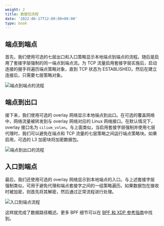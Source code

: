 ```yaml
---
weight: 2
title: 数据包流程
date: '2022-06-17T12:00:00+08:00'
type: book
---
```


## 端点到端点

首先，我们使用可选的七层出口和入口策略显示本地端点到端点的流程。随后是启用了套接字层强制的同一端点到端点流。为 TCP 流量启用套接字层实施后，启动连接的握手将遍历端点策略对象，直到 TCP 状态为 ESTABLISHED。然后在建立连接后，只需要七层策略对象。

![端点到端点的流程](../images/cilium_bpf_endpoint.svg "端点到端点的流程")

## 端点到出口

接下来，我们使用可选的 overlay 网络显示本地端点到出口。在可选的覆盖网络中，网络流量被转发到与 overlay 网络对应的 Linux 网络接口。在默认情况下，overlay 接口名为 `cilium_vxlan`。与上面类似，当启用套接字层强制并使用七层代理时，我们可以避免在端点和 TCP 流量的七层策略之间运行端点策略块。如果启用，可选的 L3 加密块将加密数据包。

![端点到出口的流程](../images/cilium_bpf_egress.svg "端点到出口的流程")

## 入口到端点

最后，我们还使用可选的 overlay 网络显示到本地端点的入口。与上述套接字层强制类似，可用于避免代理和端点套接字之间的一组策略遍历。如果数据包在接收时被加密，则首先将其解密，然后通过正常流程进行处理。

![入口到端点流程](../images/cilium_bpf_ingress.svg "入口到端点流程")

这样就完成了数据路径概述。更多 BPF 细节可以在 [BPF 和 XDP 参考指南](../../../bpf/)中找到。
